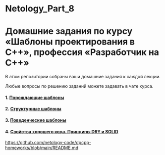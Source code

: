 # Netology_Part_8

# Домашние задания по курсу «Шаблоны проектирования в C++», профессия «Разработчик на С++»

В этом репозитории собраны ваши домашние задания к каждой лекции. 

Любые вопросы по решению заданий можете задавать в чате курса.

#### 1. [Порождающие шаблоны](01)
#### 2. [Структурные шаблоны](02)
#### 3. [Поведенческие шаблоны](03)
#### 4. [Свойства хорошего кода. Принципы DRY и SOLID](04)

https://github.com/netology-code/dpcpp-homeworks/blob/main/README.md